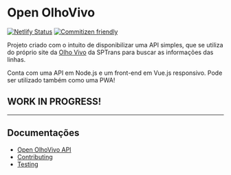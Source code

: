 # Open OlhoVivo

[![Netlify Status](https://api.netlify.com/api/v1/badges/5afea204-54f6-47bd-8851-044b94d2c8b4/deploy-status)](https://app.netlify.com/sites/open-olhovivo/deploys)
[![Commitizen friendly](https://img.shields.io/badge/commitizen-friendly-brightgreen.svg)](http://commitizen.github.io/cz-cli/)

Projeto criado com o intuito de disponibilizar uma API simples, que se utiliza do próprio site da [Olho Vivo](http://olhovivo.sptrans.com.br) da SPTrans para buscar as informações das linhas.

Conta com uma API em Node.js e um front-end em Vue.js responsivo.
Pode ser utilizado também como uma PWA!

## WORK IN PROGRESS!

---

## Documentações

* [Open OlhoVivo API](./docs/api.md)
* [Contributing](./docs/contributing.md)
* [Testing](./docs/testing.md)